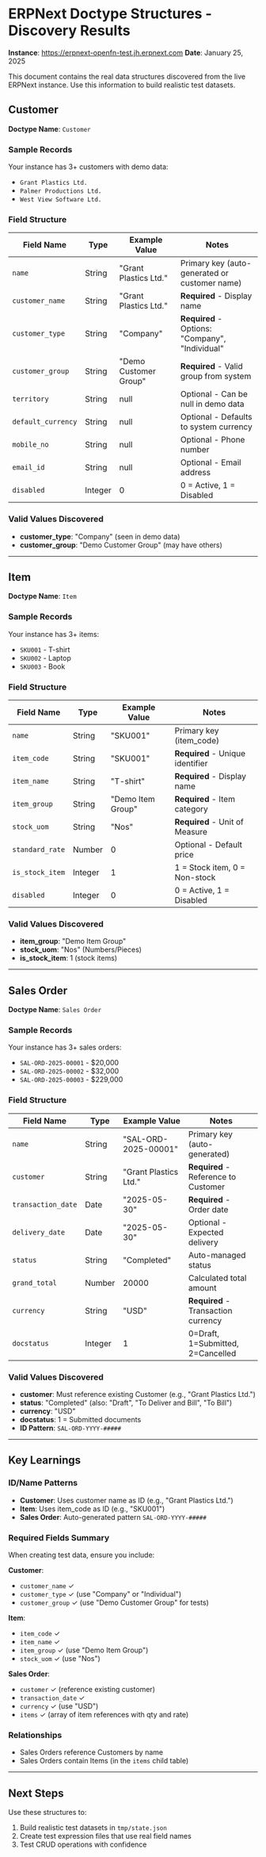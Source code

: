 # ERPNext Doctype Structures - Discovery Results

**Instance**: https://erpnext-openfn-test.jh.erpnext.com
**Date**: January 25, 2025

This document contains the real data structures discovered from the live ERPNext instance. Use this information to build realistic test datasets.

## Customer

**Doctype Name**: `Customer`

### Sample Records

Your instance has 3+ customers with demo data:
- `Grant Plastics Ltd.`
- `Palmer Productions Ltd.`
- `West View Software Ltd.`

### Field Structure

| Field Name | Type | Example Value | Notes |
|------------|------|---------------|-------|
| `name` | String | "Grant Plastics Ltd." | Primary key (auto-generated or customer name) |
| `customer_name` | String | "Grant Plastics Ltd." | **Required** - Display name |
| `customer_type` | String | "Company" | **Required** - Options: "Company", "Individual" |
| `customer_group` | String | "Demo Customer Group" | **Required** - Valid group from system |
| `territory` | String | null | Optional - Can be null in demo data |
| `default_currency` | String | null | Optional - Defaults to system currency |
| `mobile_no` | String | null | Optional - Phone number |
| `email_id` | String | null | Optional - Email address |
| `disabled` | Integer | 0 | 0 = Active, 1 = Disabled |

### Valid Values Discovered

- **customer_type**: "Company" (seen in demo data)
- **customer_group**: "Demo Customer Group" (may have others)

---

## Item

**Doctype Name**: `Item`

### Sample Records

Your instance has 3+ items:
- `SKU001` - T-shirt
- `SKU002` - Laptop
- `SKU003` - Book

### Field Structure

| Field Name | Type | Example Value | Notes |
|------------|------|---------------|-------|
| `name` | String | "SKU001" | Primary key (item_code) |
| `item_code` | String | "SKU001" | **Required** - Unique identifier |
| `item_name` | String | "T-shirt" | **Required** - Display name |
| `item_group` | String | "Demo Item Group" | **Required** - Item category |
| `stock_uom` | String | "Nos" | **Required** - Unit of Measure |
| `standard_rate` | Number | 0 | Optional - Default price |
| `is_stock_item` | Integer | 1 | 1 = Stock item, 0 = Non-stock |
| `disabled` | Integer | 0 | 0 = Active, 1 = Disabled |

### Valid Values Discovered

- **item_group**: "Demo Item Group"
- **stock_uom**: "Nos" (Numbers/Pieces)
- **is_stock_item**: 1 (stock items)

---

## Sales Order

**Doctype Name**: `Sales Order`

### Sample Records

Your instance has 3+ sales orders:
- `SAL-ORD-2025-00001` - $20,000
- `SAL-ORD-2025-00002` - $32,000
- `SAL-ORD-2025-00003` - $229,000

### Field Structure

| Field Name | Type | Example Value | Notes |
|------------|------|---------------|-------|
| `name` | String | "SAL-ORD-2025-00001" | Primary key (auto-generated) |
| `customer` | String | "Grant Plastics Ltd." | **Required** - Reference to Customer |
| `transaction_date` | Date | "2025-05-30" | **Required** - Order date |
| `delivery_date` | Date | "2025-05-30" | Optional - Expected delivery |
| `status` | String | "Completed" | Auto-managed status |
| `grand_total` | Number | 20000 | Calculated total amount |
| `currency` | String | "USD" | **Required** - Transaction currency |
| `docstatus` | Integer | 1 | 0=Draft, 1=Submitted, 2=Cancelled |

### Valid Values Discovered

- **customer**: Must reference existing Customer (e.g., "Grant Plastics Ltd.")
- **status**: "Completed" (also: "Draft", "To Deliver and Bill", "To Bill")
- **currency**: "USD"
- **docstatus**: 1 = Submitted documents
- **ID Pattern**: `SAL-ORD-YYYY-#####`

---

## Key Learnings

### ID/Name Patterns
- **Customer**: Uses customer name as ID (e.g., "Grant Plastics Ltd.")
- **Item**: Uses item_code as ID (e.g., "SKU001")
- **Sales Order**: Auto-generated pattern `SAL-ORD-YYYY-#####`

### Required Fields Summary
When creating test data, ensure you include:

**Customer**:
- `customer_name` ✓
- `customer_type` ✓ (use "Company" or "Individual")
- `customer_group` ✓ (use "Demo Customer Group" for tests)

**Item**:
- `item_code` ✓
- `item_name` ✓
- `item_group` ✓ (use "Demo Item Group")
- `stock_uom` ✓ (use "Nos")

**Sales Order**:
- `customer` ✓ (reference existing customer)
- `transaction_date` ✓
- `currency` ✓ (use "USD")
- `items` ✓ (array of item references with qty and rate)

### Relationships
- Sales Orders reference Customers by name
- Sales Orders contain Items (in the `items` child table)

---

## Next Steps

Use these structures to:
1. Build realistic test datasets in `tmp/state.json`
2. Create test expression files that use real field names
3. Test CRUD operations with confidence

